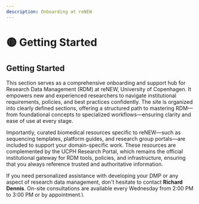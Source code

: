 ```yaml
---
description: Onboarding at reNEW
---
```


# 🟡 Getting Started

## Getting Started

This section serves as a comprehensive onboarding and support hub for Research Data Management (RDM) at reNEW, University of Copenhagen. It empowers new and experienced researchers to navigate institutional requirements, policies, and best practices confidently. The site is organized into clearly defined sections, offering a structured path to mastering RDM—from foundational concepts to specialized workflows—ensuring clarity and ease of use at every stage.

Importantly, curated biomedical resources specific to reNEW—such as sequencing templates, platform guides, and research group portals—are included to support your domain-specific work. These resources are complemented by the UCPH Research Portal, which remains the official institutional gateway for RDM tools, policies, and infrastructure, ensuring that you always reference trusted and authoritative information.

If you need personalized assistance with developing your DMP or any aspect of research data management, don't hesitate to contact **Richard Dennis**. On-site consultations are available every Wednesday from 2:00 PM to 3:00 PM or by appointment.\
